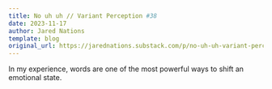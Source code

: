 ```yaml
---
title: No uh uh // Variant Perception #38
date: 2023-11-17
author: Jared Nations
template: blog
original_url: https://jarednations.substack.com/p/no-uh-uh-variant-perception-38
---
```


In my experience, words are one of the most powerful ways to shift an emotional state.